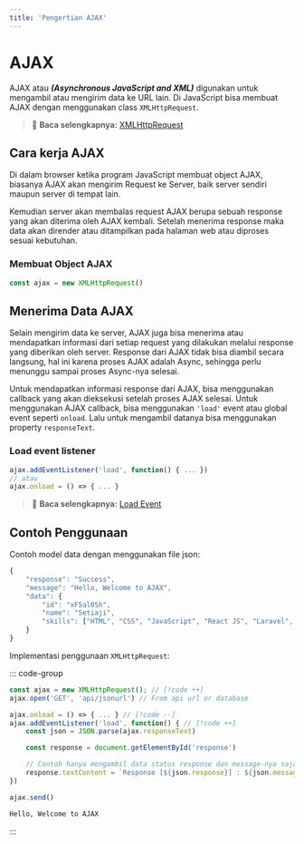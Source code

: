 ```yaml
---
title: 'Pengertian AJAX'
---
```


# AJAX

AJAX atau **_(Asynchronous JavaScript and XML)_** digunakan untuk mengambil atau mengirim data ke URL lain. Di JavaScript bisa membuat AJAX dengan menggunakan class `XMLHttpRequest`.

> :memo: **Baca selengkapnya:** [XMLHttpRequest](https://developer.mozilla.org/en-US/docs/Web/API/XMLHttpRequest/load_event)

## Cara kerja AJAX

Di dalam browser ketika program JavaScript membuat object AJAX, biasanya AJAX akan mengirim Request ke Server, baik server sendiri maupun server di tempat lain.

Kemudian server akan membalas request AJAX berupa sebuah response yang akan diterima oleh AJAX kembali. Setelah menerima response maka data akan dirender atau ditampilkan pada halaman web atau diproses sesuai kebutuhan.

### Membuat Object AJAX
```js
const ajax = new XMLHttpRequest()
```

## Menerima Data AJAX

Selain mengirim data ke server, AJAX juga bisa menerima atau mendapatkan informasi dari setiap request yang dilakukan melalui response yang diberikan oleh server. Response dari AJAX tidak bisa diambil secara langsung, hal ini karena proses AJAX adalah Async, sehingga perlu menunggu sampai proses Async-nya selesai.

Untuk mendapatkan informasi response dari AJAX, bisa menggunakan callback yang akan dieksekusi setelah proses AJAX selesai. Untuk menggunakan AJAX callback, bisa menggunakan `'load'` event atau global event seperti `onload`. Lalu untuk mengambil datanya bisa menggunakan property `responseText`.

### Load event listener

```js
ajax.addEventListener('load', function() { ... })
// atau
ajax.onload = () => { ... }
```

> :memo: **Baca selengkapnya:** [Load Event](https://developer.mozilla.org/en-US/docs/Web/API/XMLHttpRequest/load_event)

## Contoh Penggunaan

Contoh model data dengan menggunakan file json:

```js
{
	"response": "Success",
	"message": "Hello, Welcome to AJAX",
	"data": {
		"id": "xF5al0Sh",
		"name": "Setiaji",
		"skills": ["HTML", "CSS", "JavaScript", "React JS", "Laravel", "MySQL"]
	}
}
```

Implementasi penggunaan `XMLHttpRequest`:

::: code-group
```js [Code]
const ajax = new XMLHttpRequest(); // [!code ++]
ajax.open('GET', 'api/jsonurl') // From api url or database

ajax.onload = () => { ... } // [!code --]
ajax.addEventListener('load', function() { // [!code ++]
	const json = JSON.parse(ajax.responseText)

	const response = document.getElementById('response')

	// Contoh hanya mengambil data status response dan message-nya saja
	response.textContent = `Response [${json.response}] : ${json.message}`
})

ajax.send()
```

```html [Response]
Hello, Welcome to AJAX
```
::: 